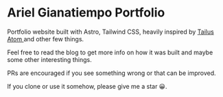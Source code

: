# Ariel Gianatiempo Portfolio

Portfolio website built with Astro, Tailwind CSS, heavily inspired by [Tailus Atom ](https://atom.tailus.io/) and other few things.

Feel free to read the blog to get more info on how it was built and maybe some other interesting things.

PRs are encouraged if you see something wrong or that can be improved.

If you clone or use it somehow, please give me a star 😀.
